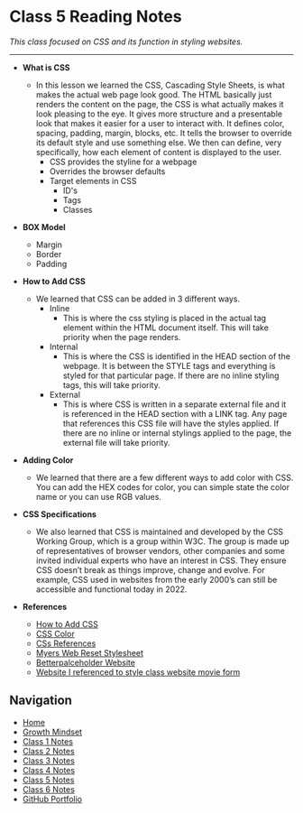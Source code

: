 # Class 5 Reading Notes

_This class focused on CSS and its function in styling websites._
  ***

- **What is CSS**
    - In this lesson we learned the CSS, Cascading Style Sheets, is what makes the actual web page look good. The HTML basically just renders the content on the page, the CSS is what actually makes it look pleasing to the eye. It gives more structure and a presentable look that makes it easier for a user to interact with. It defines color, spacing, padding, margin, blocks, etc. It tells the browser to override its default style and use something else. We then can define, very specifically, how each element of content is displayed to the user.
        - CSS provides the styline for a webpage
        - Overrides the browser defaults
        - Target elements in CSS
            - ID's
            - Tags
            - Classes

- **BOX Model**
  - Margin
  - Border
  - Padding

- **How to Add CSS**
  - We learned that CSS can be added in 3 different ways.
    - Inline
      - This is where the css styling is placed in the actual tag element within the HTML document itself.  This will take priority when the page renders.
    - Internal
      - This is where the CSS is identified in the HEAD section of the webpage.  It is between the STYLE tags and everything is styled for that particular page.  If there are no inline styling tags, this will take priority. 
    - External
      - This is where CSS is written in a separate external file and it is referenced in the HEAD section with a LINK tag.  Any page that references this CSS file will have the styles applied.  If there are no inline or internal stylings applied to the page, the external file will take priority.

- **Adding Color**
  - We learned that there are a few different ways to add color with CSS.  You can add the HEX codes for color, you can simple state the color name or you can use RGB values.

- **CSS Specifications**
  - We also learned that CSS is maintained and developed by the CSS Working Group, which is a group within W3C.  The group is made up of representatives of browser vendors, other companies and some invited individual experts who have an interest in CSS.  They ensure CSS doesn’t break as things improve, change and evolve. For example, CSS used in websites from the early 2000’s can still be accessible and functional today in 2022.

- **References**
  - [How to Add CSS](https://www.w3schools.com/css/css_howto.asp)
  - [CSS Color](https://www.w3schools.com/cssref/pr_text_color.asp)
  - [CSs References](https://developer.mozilla.org/en-US/docs/Web/CSS/Reference)
  - [Myers Web Reset Stylesheet](https://meyerweb.com/eric/tools/css/reset/)
  - [Betterpalceholder Website](http://www.betterplaceholder.com)
  - [Website I referenced to style class website movie form](https://www.w3schools.com/css/tryit.asp?filename=trycss_forms)


## Navigation

- [Home](https://mtorres6739.github.io/reading-notes)
- [Growth Mindset](growthMindset)
- [Class 1 Notes](class1)
- [Class 2 Notes](class2)
- [Class 3 Notes](class3)
- [Class 4 Notes](class4)
- [Class 5 Notes](class5)
- [Class 6 Notes](class6)
- [GitHub Portfolio](https://github.com/mtorres6739)